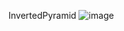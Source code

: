 InvertedPyramid
![image](https://github.com/KirannThakur/Pattern/assets/134675862/912a5f54-9439-484b-b71f-f9846d8fc86f)
